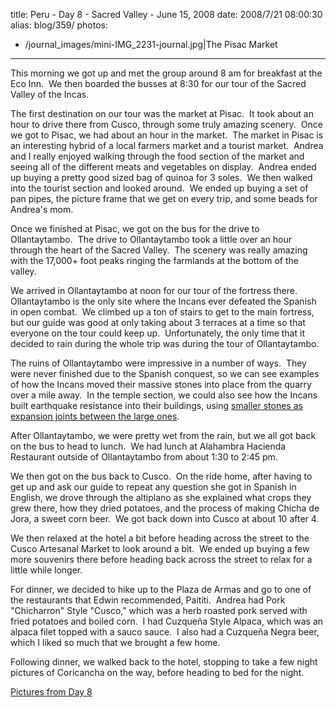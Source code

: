 title: Peru - Day 8 - Sacred Valley - June 15, 2008
date: 2008/7/21 08:00:30
alias: blog/359/
photos:
- /journal_images/mini-IMG_2231-journal.jpg|The Pisac Market
---
This morning we got up and met the group around 8 am for breakfast at the Eco Inn.  We then boarded the busses at 8:30 for our tour of the Sacred Valley of the Incas.

The first destination on our tour was the market at Pisac.  It took about an hour to drive there from Cusco, through some truly amazing scenery.  Once we got to Pisac, we had about an hour in the market.  The market in Pisac is an interesting hybrid of a local farmers market and a tourist market.  Andrea and I really enjoyed walking through the food section of the market and seeing all of the different meats and vegetables on display.  Andrea ended up buying a pretty good sized bag of quinoa for 3 soles.  We then walked into the tourist section and looked around.  We ended up buying a set of pan pipes, the picture frame that we get on every trip, and some beads for Andrea's mom.

Once we finished at Pisac, we got on the bus for the drive to Ollantaytambo.  The drive to Ollantaytambo took a little over an hour through the heart of the Sacred Valley.  The scenery was really amazing with the 17,000+ foot peaks ringing the farmlands at the bottom of the valley.

We arrived in Ollantaytambo at noon for our tour of the fortress there.  Ollantaytambo is the only site where the Incans ever defeated the Spanish in open combat.  We climbed up a ton of stairs to get to the main fortress, but our guide was good at only taking about 3 terraces at a time so that everyone on the tour could keep up.  Unfortunately, the only time that it decided to rain during the whole trip was during the tour of Ollantaytambo.

The ruins of Ollantaytambo were impressive in a number of ways.  They were never finished due to the Spanish conquest, so we can see examples of how the Incans moved their massive stones into place from the quarry over a mile away.  In the temple section, we could also see how the Incans built earthquake resistance into their buildings, using [smaller stones as expansion joints between the large ones](ViewPhoto.aspx?ID=5339&LINK_ID=PERU20080615&PAGE=9).

After Ollantaytambo, we were pretty wet from the rain, but we all got back on the bus to head to lunch.  We had lunch at Alahambra Hacienda Restaurant outside of Ollantaytambo from about 1:30 to 2:45 pm. 

We then got on the bus back to Cusco.  On the ride home, after having to get up and ask our guide to repeat any question she got in Spanish in English, we drove through the altiplano as she explained what crops they grew there, how they dried potatoes, and the process of making Chicha de Jora, a sweet corn beer.  We got back down into Cusco at about 10 after 4.

We then relaxed at the hotel a bit before heading across the street to the Cusco Artesanal Market to look around a bit.  We ended up buying a few more souvenirs there before heading back across the street to relax for a little while longer.

For dinner, we decided to hike up to the Plaza de Armas and go to one of the restaurants that Edwin recommended, Paititi.  Andrea had Pork "Chicharron" Style "Cusco," which was a herb roasted pork served with fried potatoes and boiled corn.  I had Cuzqueña Style Alpaca, which was an alpaca filet topped with a sauco sauce.  I also had a Cuzqueña Negra beer, which I liked so much that we brought a few home.

Following dinner, we walked back to the hotel, stopping to take a few night pictures of Coricancha on the way, before heading to bed for the night.

[Pictures from Day 8](PhotoAlbum.aspx?ID=PERU20080615)